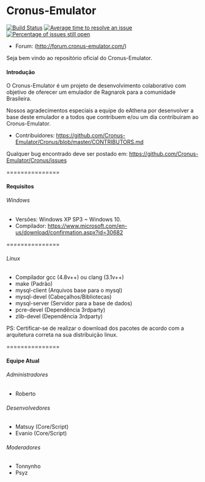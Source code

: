 Cronus-Emulator
===============

[![Build Status](https://travis-ci.org/Cronus-Emulator/Cronus.png?branch=master)](https://travis-ci.org/Cronus-Emulator/Cronus) [![Average time to resolve an issue](http://isitmaintained.com/badge/resolution/cronus-emulator/cronus.svg)](http://isitmaintained.com/project/cronus-emulator/cronus "Average time to resolve an issue") [![Percentage of issues still open](http://isitmaintained.com/badge/open/cronus-emulator/cronus.svg)](http://isitmaintained.com/project/cronus-emulator/cronus "Percentage of issues still open")

* Forum: (http://forum.cronus-emulator.com/)

Seja bem vindo ao repositório oficial do Cronus-Emulator.


#### Introdução
O Cronus-Emulator é um projeto de desenvolvimento colaborativo com objetivo de oferecer um emulador de Ragnarok para
a comunidade Brasileira.

Nossos agradecimentos especiais a equipe do eAthena por desenvolver a base deste emulador e a todos que contribuem e/ou um dia contribuiram ao Cronus-Emulator.
- Contribuidores: https://github.com/Cronus-Emulator/Cronus/blob/master/CONTRIBUTORS.md

Qualquer bug encontrado deve ser postado em: https://github.com/Cronus-Emulator/Cronus/issues

===============
#### Requisitos

###### Windows
- Versões: Windows XP SP3 ~ Windows 10.
- Compilador: https://www.microsoft.com/en-us/download/confirmation.aspx?id=30682

===============

###### Linux
 - Compilador gcc (4.8v++) ou clang (3.1v++) 
 - make           (Padrão)
 - mysql-client   (Arquivos base para o mysql)
 - mysql-devel    (Cabeçalhos/Bibliotecas)
 - mysql-server   (Servidor para a base de dados)
 - pcre-devel     (Dependência 3rdparty)
 - zlib-devel     (Dependência 3rdparty)
 
PS: Certificar-se de realizar o download dos pacotes de acordo com a arquitetura correta na sua distribuição linux.

===============
#### Equipe Atual

###### Administradores

- Roberto

###### Desenvolvedores

- Matsuy (Core/Script)
- Evanio (Core/Script)

###### Moderadores

- Tonnynho
- Psyz
